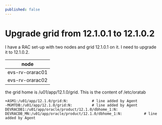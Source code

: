 ```yaml
---
published: false
---
```

# Upgrade grid from 12.1.0.1 to 12.1.0.2

I have a RAC set-up with two nodes and grid 12.1.0.1 on it. I need to upgrade it to 12.1.0.2.

| node |
|------|
| evs-rv-orarac01 |
| evs-rv-orarac02 |

the grid home is /u01/app/12.1.0/grid. This is the content of /etc/oratab

```
+ASM1:/u01/app/12.1.0/grid:N:           # line added by Agent
-MGMTDB:/u01/app/12.1.0/grid:N:         # line added by Agent
DEVRACDB1:/u01/app/oracle/product/12.1.0/dbhome_1:N:
DEVRACDB_MN:/u01/app/oracle/product/12.1.0/dbhome_1:N:          # line added by Agent
```
